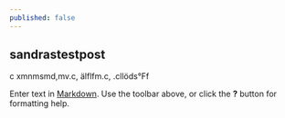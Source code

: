 ```yaml
---
published: false
---
```


## sandrastestpost
c xmnmsmd,mv.c, älflfm.c, .cllöds°Ff

Enter text in [Markdown](http://daringfireball.net/projects/markdown/). Use the toolbar above, or click the **?** button for formatting help.
